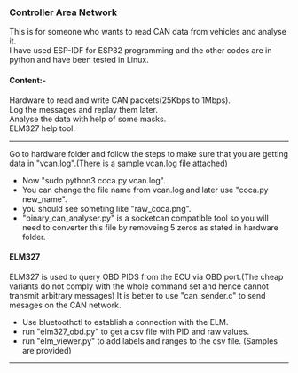 ### Controller Area Network

This is for someone who wants to read CAN data from vehicles and analyse it.\
I have used ESP-IDF for ESP32 programming and the other codes are in python and have been tested in Linux.

#### Content:-
Hardware to read and write CAN packets(25Kbps to 1Mbps).\
Log the messages and replay them later.\
Analyse the data with help of some masks.\
ELM327 help tool.
____________________________________________________________________________________________________________________

Go to hardware folder and follow the steps to make sure that you are getting data in "vcan.log".(There is a sample vcan.log file attached)
 
* Now "sudo python3 coca.py vcan.log".
* You can change the file name from vcan.log and later use "coca.py new_name".
* you should see someting like "raw_coca.png".
* "binary_can_analyser.py" is a socketcan compatible tool so you will need to converter this file by removeing 5 zeros as stated in hardware folder.

#### ELM327

ELM327 is used to query OBD PIDS from the ECU via OBD port.(The cheap variants do not comply with the whole command set and hence cannot transmit arbitrary messages)
It is better to use "can_sender.c" to send mesages on the CAN network.

* Use bluetoothctl to establish a connection with the ELM.
* run "elm327_obd.py" to get a csv file with PID and raw values.
* run "elm_viewer.py" to add labels and ranges to the csv file. (Samples are provided)

_____________________________________________________________________________________________________________________

